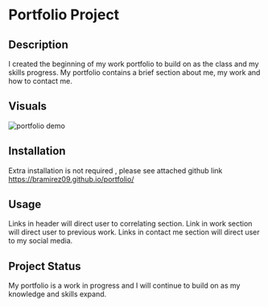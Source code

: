 # Portfolio Project

## Description

I created the beginning of my work portfolio to build on as the class and my skills progress. My portfolio contains a brief section about me, my work and how to contact me. 

## Visuals

![portfolio demo](assets/images/BrendaRamirezPortfolio.gif)


## Installation

Extra installation is not required , please see attached github link https://bramirez09.github.io/portfolio/


## Usage

Links in header will direct user to correlating section.
Link in work section will direct user to previous work.
Links in contact me section will direct user to my social media.

## Project Status
My portfolio is a work in progress and I will continue to build on as my knowledge and skills expand. 